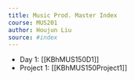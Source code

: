 ```yaml
---
title: Music Prod. Master Index
course: MUS201
author: Houjun Liu
source: #index
---
```


- Day 1: [[KBhMUS150D1]] 
- Project 1: [[KBhMUS150Project1]]

